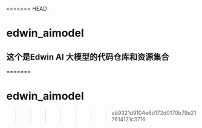 <<<<<<< HEAD
# edwin_aimodel
## 这个是Edwin AI 大模型的代码仓库和资源集合
=======
# edwin_aimodel
>>>>>>> ab9321d9104e6d172d0170b79e217614121c3716
